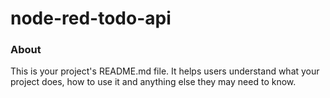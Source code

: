node-red-todo-api
=================

### About

This is your project's README.md file. It helps users understand what your
project does, how to use it and anything else they may need to know.